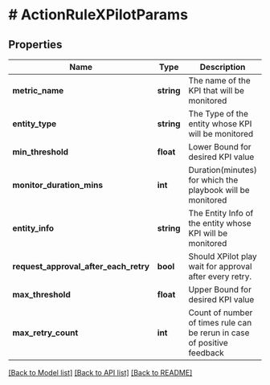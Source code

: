 # # ActionRuleXPilotParams

## Properties

Name | Type | Description | Notes
------------ | ------------- | ------------- | -------------
**metric_name** | **string** | The name of the KPI that will be monitored |
**entity_type** | **string** | The Type of the entity whose KPI will be monitored |
**min_threshold** | **float** | Lower Bound for desired KPI value | [optional]
**monitor_duration_mins** | **int** | Duration(minutes) for which the playbook will be monitored | [optional]
**entity_info** | **string** | The Entity Info of the entity whose KPI will be monitored |
**request_approval_after_each_retry** | **bool** | Should XPilot play wait for approval after every retry. | [optional]
**max_threshold** | **float** | Upper Bound for desired KPI value | [optional]
**max_retry_count** | **int** | Count of number of times rule can be rerun in case of positive feedback | [optional] [default to 5]

[[Back to Model list]](../../README.md#models) [[Back to API list]](../../README.md#endpoints) [[Back to README]](../../README.md)
